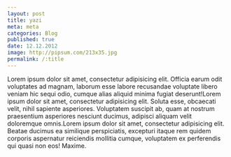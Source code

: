 ```yaml
---
layout: post
title: yazi
meta: meta
categories: Blog
published: true
date: 12.12.2012
image: http://pipsum.com/213x35.jpg
permalink: /:title
---
```


Lorem ipsum dolor sit amet, consectetur adipisicing elit. Officia earum odit voluptates ad magnam, laborum esse labore recusandae voluptate libero veniam hic sequi odio, cumque alias aliquid minima fugiat deserunt!Lorem ipsum dolor sit amet, consectetur adipisicing elit. Soluta esse, obcaecati velit, nihil sapiente asperiores. Voluptatem suscipit ab, quam at nostrum praesentium asperiores nesciunt ducimus, adipisci aliquam velit doloremque omnis.Lorem ipsum dolor sit amet, consectetur adipisicing elit. Beatae ducimus ea similique perspiciatis, excepturi itaque rem quidem corporis aspernatur reiciendis mollitia cumque, voluptatem ex perferendis qui quasi non eos! Maxime.
